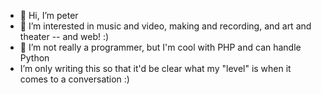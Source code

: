 - 👋 Hi, I’m peter
- 👀 I’m interested in music and video, making and recording, and art and theater -- and web! :)
- 🌱 I’m not really a programmer, but I'm cool with PHP and can handle Python
-  I’m only writing this so that it'd be clear what my "level" is when it comes to a conversation :)
